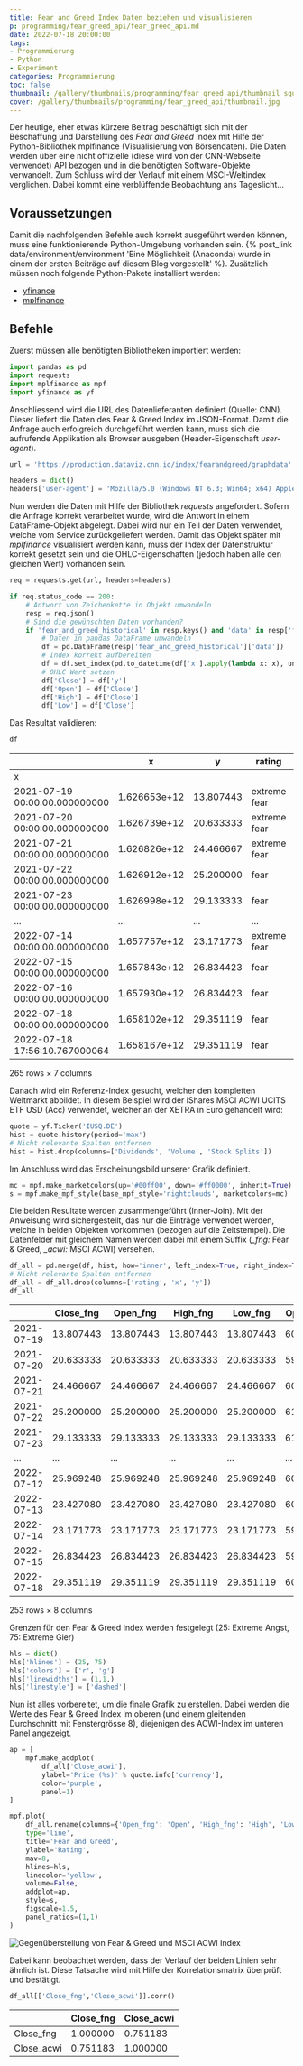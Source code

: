 ```yaml
---
title: Fear and Greed Index Daten beziehen und visualisieren
p: programming/fear_greed_api/fear_greed_api.md
date: 2022-07-18 20:00:00
tags:
- Programmierung
- Python
- Experiment
categories: Programmierung
toc: false
thumbnail: /gallery/thumbnails/programming/fear_greed_api/thumbnail_square.jpg
cover: /gallery/thumbnails/programming/fear_greed_api/thumbnail.jpg
---
```


Der heutige, eher etwas kürzere Beitrag beschäftigt sich mit der Beschaffung und Darstellung des *Fear and Greed* Index mit Hilfe der Python-Bibliothek mplfinance (Visualisierung von Börsendaten). Die Daten werden über eine nicht offizielle (diese wird von der CNN-Webseite verwendet) API bezogen und in die benötigten Software-Objekte verwandelt. Zum Schluss wird der Verlauf mit einem MSCI-Weltindex verglichen. Dabei kommt eine verblüffende Beobachtung ans Tageslicht...

<!-- more -->

## Voraussetzungen

Damit die nachfolgenden Befehle auch korrekt ausgeführt werden können, muss eine funktionierende Python-Umgebung vorhanden sein. {% post_link data/environment/environment 'Eine Möglichkeit (Anaconda) wurde in einem der ersten Beiträge auf diesem Blog vorgestellt' %}. Zusätzlich müssen noch folgende Python-Pakete installiert werden:

* [yfinance](https://github.com/ranaroussi/yfinance)
* [mplfinance](https://github.com/matplotlib/mplfinance)

## Befehle
Zuerst müssen alle benötigten Bibliotheken importiert werden:


```python
import pandas as pd
import requests
import mplfinance as mpf
import yfinance as yf
```

Anschliessend wird die URL des Datenlieferanten definiert (Quelle: CNN). Dieser liefert die Daten des Fear & Greed Index im JSON-Format. Damit die Anfrage auch erfolgreich durchgeführt werden kann, muss sich die aufrufende Applikation als Browser ausgeben (Header-Eigenschaft *user-agent*).


```python
url = 'https://production.dataviz.cnn.io/index/fearandgreed/graphdata'

headers = dict()
headers['user-agent'] = 'Mozilla/5.0 (Windows NT 6.3; Win64; x64) AppleWebKit/537.36 (KHTML, like Gecko) Chrome/101.0.4951.54 Safari/537.36'
```

Nun werden die Daten mit Hilfe der Bibliothek *requests* angefordert. Sofern die Anfrage korrekt verarbeitet wurde, wird die Antwort in einem DataFrame-Objekt abgelegt. Dabei wird nur ein Teil der Daten verwendet, welche vom Service zurückgeliefert werden. Damit das Objekt später mit *mplfinance* visualisiert werden kann, muss der Index der Datenstruktur korrekt gesetzt sein und die OHLC-Eigenschaften (jedoch haben alle den gleichen Wert) vorhanden sein.


```python
req = requests.get(url, headers=headers)

if req.status_code == 200:
    # Antwort von Zeichenkette in Objekt umwandeln
    resp = req.json()
    # Sind die gewünschten Daten vorhanden?
    if 'fear_and_greed_historical' in resp.keys() and 'data' in resp['fear_and_greed_historical'].keys():
        # Daten in pandas DataFrame umwandeln
        df = pd.DataFrame(resp['fear_and_greed_historical']['data'])
        # Index korrekt aufbereiten
        df = df.set_index(pd.to_datetime(df['x'].apply(lambda x: x), unit='ms'))
        # OHLC Wert setzen
        df['Close'] = df['y']
        df['Open'] = df['Close']
        df['High'] = df['Close']
        df['Low'] = df['Close']
```

Das Resultat validieren:


```python
df
```

|                               | x            | y         | rating       | Close     | Open      | High      | Low       |
|-------------------------------|--------------|-----------|--------------|-----------|-----------|-----------|-----------|
| x |
| 2021-07-19 00:00:00.000000000 | 1.626653e+12 | 13.807443 | extreme fear | 13.807443 | 13.807443 | 13.807443 | 13.807443 |
| 2021-07-20 00:00:00.000000000 | 1.626739e+12 | 20.633333 | extreme fear | 20.633333 | 20.633333 | 20.633333 | 20.633333 |
| 2021-07-21 00:00:00.000000000 | 1.626826e+12 | 24.466667 | extreme fear | 24.466667 | 24.466667 | 24.466667 | 24.466667 |
| 2021-07-22 00:00:00.000000000 | 1.626912e+12 | 25.200000 | fear         | 25.200000 | 25.200000 | 25.200000 | 25.200000 |
| 2021-07-23 00:00:00.000000000 | 1.626998e+12 | 29.133333 | fear         | 29.133333 | 29.133333 | 29.133333 | 29.133333 |
| ...                           | ...          | ...       | ...          | ...       | ...       | ...       | ...       |
| 2022-07-14 00:00:00.000000000 | 1.657757e+12 | 23.171773 | extreme fear | 23.171773 | 23.171773 | 23.171773 | 23.171773 |
| 2022-07-15 00:00:00.000000000 | 1.657843e+12 | 26.834423 | fear         | 26.834423 | 26.834423 | 26.834423 | 26.834423 |
| 2022-07-16 00:00:00.000000000 | 1.657930e+12 | 26.834423 | fear         | 26.834423 | 26.834423 | 26.834423 | 26.834423 |
| 2022-07-18 00:00:00.000000000 | 1.658102e+12 | 29.351119 | fear         | 29.351119 | 29.351119 | 29.351119 | 29.351119 |
| 2022-07-18 17:56:10.767000064 | 1.658167e+12 | 29.351119 | fear         | 29.351119 | 29.351119 | 29.351119 | 29.351119 |
<p>265 rows × 7 columns</p>



Danach wird ein Referenz-Index gesucht, welcher den kompletten Weltmarkt abbildet. In diesem Beispiel wird der iShares MSCI ACWI UCITS ETF USD (Acc) verwendet, welcher an der XETRA in Euro gehandelt wird:


```python
quote = yf.Ticker('IUSQ.DE')
hist = quote.history(period='max')
# Nicht relevante Spalten entfernen
hist = hist.drop(columns=['Dividends', 'Volume', 'Stock Splits'])
```

Im Anschluss wird das Erscheinungsbild unserer Grafik definiert.


```python
mc = mpf.make_marketcolors(up='#00ff00', down='#ff0000', inherit=True)
s = mpf.make_mpf_style(base_mpf_style='nightclouds', marketcolors=mc)
```

Die beiden Resultate werden zusammengeführt (Inner-Join). Mit der Anweisung wird sichergestellt, das nur die Einträge verwendet werden, welche in beiden Objekten vorkommen (bezogen auf die Zeitstempel). Die Datenfelder mit gleichem Namen werden dabei mit einem Suffix (*_fng:* Fear & Greed, *_acwi:* MSCI ACWI) versehen.


```python
df_all = pd.merge(df, hist, how='inner', left_index=True, right_index=True, suffixes=['_fng', '_acwi'])
# Nicht relevante Spalten entfernen
df_all = df_all.drop(columns=['rating', 'x', 'y'])
df_all
```

|            | Close_fng | Open_fng  | High_fng  | Low_fng   | Open_acwi | High_acwi | Low_acwi  | Close_acwi |
|------------|-----------|-----------|-----------|-----------|-----------|-----------|------------|-----------|
| 2021-07-19 | 13.807443 | 13.807443 | 13.807443 | 13.807443 | 60.240002 | 60.279999 | 59.169998  | 59.570000 |
| 2021-07-20 | 20.633333 | 20.633333 | 20.633333 | 20.633333 | 59.910000 | 60.369999 | 59.650002  | 60.259998 |
| 2021-07-21 | 24.466667 | 24.466667 | 24.466667 | 24.466667 | 60.470001 | 60.700001 | 60.389999  | 60.680000 |
| 2021-07-22 | 25.200000 | 25.200000 | 25.200000 | 25.200000 | 61.009998 | 61.080002 | 60.730000  | 60.990002 |
| 2021-07-23 | 29.133333 | 29.133333 | 29.133333 | 29.133333 | 61.259998 | 61.480000 | 61.169998  | 61.480000 |
| ...        | ...       | ...       | ...       | ...       | ...       | ...       | ...        | ...       |
| 2022-07-12 | 25.969248 | 25.969248 | 25.969248 | 25.969248 | 60.240002 | 60.610001 | 60.110001  | 60.459999 |
| 2022-07-13 | 23.427080 | 23.427080 | 23.427080 | 23.427080 | 60.230000 | 60.299999 | 59.259998  | 59.619999 |
| 2022-07-14 | 23.171773 | 23.171773 | 23.171773 | 23.171773 | 59.750000 | 59.990002 | 58.910000  | 59.040001 |
| 2022-07-15 | 26.834423 | 26.834423 | 26.834423 | 26.834423 | 59.470001 | 60.410000 | 59.369999  | 60.080002 |
| 2022-07-18 | 29.351119 | 29.351119 | 29.351119 | 29.351119 | 60.389999 | 60.709999 | 60.150002  | 60.430000 |
<p>253 rows × 8 columns</p>



Grenzen für den Fear & Greed Index werden festgelegt (25: Extreme Angst, 75: Extreme Gier)


```python
hls = dict()
hls['hlines'] = (25, 75)
hls['colors'] = ['r', 'g']
hls['linewidths'] = (1,1,)
hls['linestyle'] = ['dashed']
```

Nun ist alles vorbereitet, um die finale Grafik zu erstellen. Dabei werden die Werte des Fear & Greed Index im oberen (und einem gleitenden Durchschnitt mit Fenstergrösse 8), diejenigen des ACWI-Index im unteren Panel angezeigt.


```python
ap = [
    mpf.make_addplot(
        df_all['Close_acwi'],
        ylabel='Price (%s)' % quote.info['currency'],
        color='purple',
        panel=1)
]

mpf.plot(
    df_all.rename(columns={'Open_fng': 'Open', 'High_fng': 'High', 'Low_fng': 'Low', 'Close_fng': 'Close'}),
    type='line',
    title='Fear and Greed',
    ylabel='Rating',
    mav=8,
    hlines=hls,
    linecolor='yellow',
    volume=False,
    addplot=ap,
    style=s,
    figscale=1.5,
    panel_ratios=(1,1)
)
```



![Gegenüberstellung von Fear & Greed und MSCI ACWI Index](output_18_0.png)



Dabei kann beobachtet werden, dass der Verlauf der beiden Linien sehr ähnlich ist. Diese Tatsache wird mit Hilfe der Korrelationsmatrix überprüft und bestätigt.


```python
df_all[['Close_fng','Close_acwi']].corr()
```


|            | Close_fng  | Close_acwi |
|------------|------------|------------|
| Close_fng  | 1.000000   | 0.751183   |
| Close_acwi | 0.751183   | 1.000000   |
